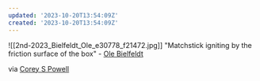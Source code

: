 ```yaml
---
updated: '2023-10-20T13:54:09Z'
created: '2023-10-20T13:54:09Z'
---
```

![[2nd-2023_Bielfeldt_Ole_e30778_f21472.jpg]]
"Matchstick igniting by the friction surface of the box" - [Ole Bielfeldt](https://www.nikonsmallworld.com/galleries/2023-photomicrography-competition/matchstick-igniting-by-the-friction-surface-of-the-box)

via [Corey S Powell](https://elk.pwm.social/hachyderm.io/@coreyspowell@mastodon.social/111265626464725920)